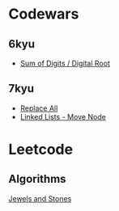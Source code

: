 # Codewars
## 6kyu
* [Sum of Digits / Digital Root](./Swift/CodeWars/DigitalRoot.swift)

## 7kyu
* [Replace All](./Swift/ReplaceAll.swift)
* [Linked Lists - Move Node](./Swift/CodeWars/LinkedList_MoveNode.swift)

# Leetcode
## Algorithms
[Jewels and Stones](./Swift/LeetCode/JewelsAndStones.swift)